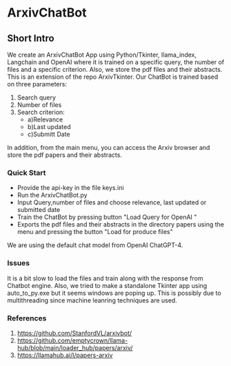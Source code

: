 # ArxivChatBot

## **Short Intro**

We create an ArxivChatBot App  using Python/Tkinter, llama_index, Langchain and OpenAI  where  it is trained on a specific query, the number of files and a specific criterion. Also, we store the pdf files and their abstracts. This is  an extension of the repo ArxivTkinter. Our ChatBot is trained based on three parameters:
1. Search query
2. Number of files
3. Search criterion:
    - a)Relevance 
    - b)Last updated 
    - c)Submitt Date 
    
In addition, from the main menu, you can access the Arxiv browser 
and store the pdf papers and their abstracts. 



### **Quick Start**  
- Provide the api-key in the file keys.ini
- Run the ArxivChatBot.py
- Input Query,number of files and choose relevance, last updated or submitted date
- Train the ChatBot  by pressing button "Load Query for OpenAI "
- Exports the pdf files and their abstracts  in the directory papers using the menu 
  and pressing the button  "Load for produce files"

We are using the default chat model from OpenAI ChatGPT-4.

### Issues
It is a bit slow to load the files and train  along with the response from Chatbot engine.
Also, we tried to make a standalone Tkinter app  using auto_to_py.exe but it seems 
windows are poping up. This is possibly due to multithreading since  machine leanring
techniques are used.


### **References**
1. https://github.com/StanfordVL/arxivbot/
2. https://github.com/emptycrown/llama-hub/blob/main/loader_hub/papers/arxiv/
3. https://llamahub.ai/l/papers-arxiv

